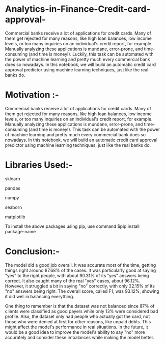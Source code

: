 # Analytics-in-Finance-Credit-card-approval-

Commercial banks receive a lot of applications for credit cards. Many of them get rejected for many reasons, like high loan balances, low income levels, or too many inquiries on an individual's credit report, for example. Manually analyzing these applications is mundane, error-prone, and time-consuming (and time is money!). Luckily, this task can be automated with the power of machine learning and pretty much every commercial bank does so nowadays. In this notebook, we will build an automatic credit card approval predictor using machine learning techniques, just like the real banks do.

# Motivation :-

Commercial banks receive a lot of applications for credit cards. Many of them get rejected for many reasons, like high loan balances, low income levels, or too many inquiries on an individual's credit report, for example. Manually analyzing these applications is mundane, error-prone, and time-consuming (and time is money!). This task can be automated with the power of machine learning and pretty much every commercial bank does so nowadays. In this notebook, we will build an automatic credit card approval predictor using machine learning techniques, just like the real banks do.

# Libraries Used:-

sklearn

pandas

numpy

seaborn

matplotlib

To install the above packages using pip, use command $pip install package-name

# Conclusion:-

The model did a good job overall. It was accurate most of the time, getting things right around 87.68% of the cases. It was particularly good at saying "yes" to the right people, with about 90.31% of its "yes" answers being correct. It also caught many of the real "yes" cases, about 96.12%. However, it struggled a bit in saying "no" correctly, with only 32.15% of its "no" answers being right. The overall score, called F1, was 93.12%, showing it did well in balancing everything.

One thing to remember is that the dataset was not balanced since 87% of clients were classified as good payers while only 13% were considered bad profile. Also, the dataset only had people who actually got the card, not those who were denied at first for other reasons, like unpaid debts. This might affect the model's performance in real situations. In the future, it would be a good idea to improve the model's ability to say "no" more accurately and consider these imbalances while making the model better.
